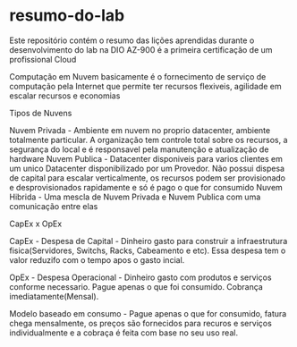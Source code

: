 # resumo-do-lab
Este repositório contém o resumo das lições aprendidas durante o desenvolvimento do lab na DIO
AZ-900 é a primeira certificação de um profissional Cloud

Computação em Nuvem basicamente é o fornecimento de serviço de computação pela Internet que permite ter recursos flexiveis, agilidade em escalar recursos e economias

Tipos de Nuvens

  Nuvem Privada - Ambiente em nuvem no proprio datacenter, ambiente totalmente particular. A organização tem controle total sobre os recursos, a segurança do local e é responsavel pela manutenção e atualização de hardware
  Nuvem Publica - Datacenter disponiveis para varios clientes em um unico Datacenter disponibilizado por um Provedor. Não possui dispesa de capital para escalar verticalmente, os recursos podem ser provisionado e desprovisionados rapidamente e só é pago o que for consumido
  Nuvem Hibrida - Uma mescla de Nuvem Privada e Nuvem Publica com uma comunicação entre elas

  CapEx x OpEx

  CapEx - Despesa de Capital - Dinheiro gasto para construir a infraestrutura fisica(Servidores, Switchs, Racks, Cabeamento e etc). Essa despesa tem o valor reduzifo com o tempo apos o gasto incial.

  OpEx - Despesa Operacional - Dinheiro gasto com produtos e serviços conforme necessario. Pague apenas o que foi consumido. Cobrança imediatamente(Mensal).

  Modelo baseado em consumo - Pague apenas o que for consumido, fatura chega mensalmente, os preços são fornecidos para recuros e serviços individualmente e a cobraça é feita com base no seu uso real.

